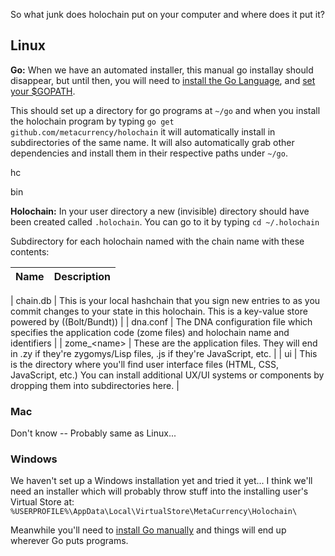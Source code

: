 
So what junk does holochain put on your computer and where does it put it?

## Linux
**Go:** When we have an automated installer, this manual go installay should disappear, but until then, you will need to [install the Go Language](http://golang.org/doc/install.html), and [set your $GOPATH]().

This should set up a directory for go programs at ```~/go``` and when you install the holochain program by typing ```go get github.com/metacurrency/holochain``` it will automatically install in subdirectories of the same name. It will also automatically grab other dependencies and install them in their respective paths under ```~/go```.

hc

bin

**Holochain:** In your user directory a new (invisible) directory should have been created called ```.holochain```. You can go to it by typing ```cd ~/.holochain```

 Subdirectory for each holochain named with the chain name with these contents:

 Name | Description
 -----|-----------

 | chain.db | This is your local hashchain that you sign new entries to as you commit changes to your state in this holochain. This is a key-value store powered by ((Bolt/Bundt)) |
| dna.conf | The DNA configuration file which specifies the application code (zome files) and holochain name and identifiers |
| zome_\<name> | These are the application files. They will end in .zy if they're zygomys/Lisp files, .js if they're JavaScript, etc. |
| ui  | This is the directory where you'll find user interface files (HTML, CSS, JavaScript, etc.) You can install additional UX/UI systems or components by dropping them into subdirectories here. |

### Mac
Don't know -- Probably same as Linux...

### Windows
We haven't set up a Windows installation yet and tried it yet... I think we'll need an installer which will probably throw stuff into the installing user's Virtual Store at:
```%USERPROFILE%\AppData\Local\VirtualStore\MetaCurrency\Holochain\```

Meanwhile you'll need to [install Go manually](http://golang.org/doc/install.html) and things will end up wherever Go puts programs.
